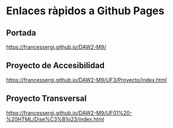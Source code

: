 # Enlaces ràpidos a Github Pages

## Portada  
https://francessergi.github.io/DAW2-M9/

## Proyecto de Accesibilidad  
https://francessergi.github.io/DAW2-M9/UF3/Proyecto/index.html

## Proyecto Transversal  
https://francessergi.github.io/DAW2-M9/UF01%20-%20HTML/Dise%C3%B1o23/index.html
